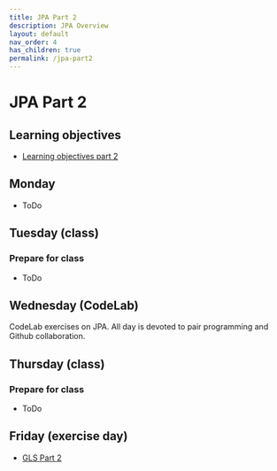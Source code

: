 ```yaml
---
title: JPA Part 2
description: JPA Overview
layout: default
nav_order: 4
has_children: true
permalink: /jpa-part2
---
```


# JPA Part 2

## Learning objectives

- [Learning objectives part 2](./learning-objectives-part2)

## Monday

- ToDo

## Tuesday (class)

### Prepare for class

- ToDo

## Wednesday (CodeLab)

CodeLab exercises on JPA. All day is devoted to pair programming and Github collaboration.

## Thursday (class)

### Prepare for class

- ToDo

## Friday (exercise day)

- [GLS Part 2]("./exercises/GLSExercisePart2")

